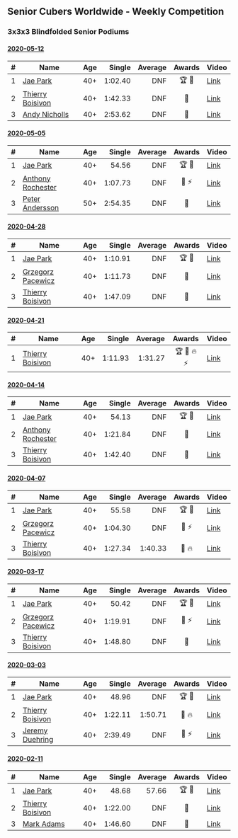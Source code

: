 ## Senior Cubers Worldwide - Weekly Competition
### 3x3x3 Blindfolded Senior Podiums
#### [2020-05-12](results/2020-05-12.md)

| # | Name | Age | Single | Average | Awards | Video |
| :--: | -- | :--: | --: | --: | :--: | -- |
| 1 | [Jae Park](../persons/jae_park.md) | 40+ | 1:02.40 | DNF | 🏆 🥇 | [Link](https://www.facebook.com/events/367340484222677/permalink/368871534069572/) |
| 2 | [Thierry Boisivon](../persons/thierry_boisivon.md) | 40+ | 1:42.33 | DNF | 🥈 | [Link](https://www.facebook.com/events/367340484222677/permalink/370888060534586/) |
| 3 | [Andy Nicholls](../persons/andy_nicholls.md) | 40+ | 2:53.62 | DNF | 🥉 | [Link](https://www.facebook.com/events/367340484222677/permalink/371002630523129/) |

#### [2020-05-05](results/2020-05-05.md)

| # | Name | Age | Single | Average | Awards | Video |
| :--: | -- | :--: | --: | --: | :--: | -- |
| 1 | [Jae Park](../persons/jae_park.md) | 40+ | 54.56 | DNF | 🏆 🥇 | [Link](https://www.facebook.com/events/2624652641189887/permalink/2627851630869988/) |
| 2 | [Anthony Rochester](../persons/anthony_rochester.md) | 40+ | 1:07.73 | DNF | 🥈 ⚡ | [Link](https://www.facebook.com/events/2624652641189887/permalink/2625346837787134/) |
| 3 | [Peter Andersson](../persons/peter_andersson.md) | 50+ | 2:54.35 | DNF | 🥉 | [Link](https://www.facebook.com/events/2624652641189887/permalink/2628335504154934/) |

#### [2020-04-28](results/2020-04-28.md)

| # | Name | Age | Single | Average | Awards | Video |
| :--: | -- | :--: | --: | --: | :--: | -- |
| 1 | [Jae Park](../persons/jae_park.md) | 40+ | 1:10.91 | DNF | 🏆 🥇 | [Link](https://www.facebook.com/events/534758690547855/permalink/534848220538902/) |
| 2 | [Grzegorz Pacewicz](../persons/grzegorz_pacewicz.md) | 40+ | 1:11.73 | DNF | 🥈 | [Link](https://www.facebook.com/events/534758690547855/permalink/537192693637788/) |
| 3 | [Thierry Boisivon](../persons/thierry_boisivon.md) | 40+ | 1:47.09 | DNF | 🥉 | [Link](https://www.facebook.com/events/534758690547855/permalink/536491417041249/) |

#### [2020-04-21](results/2020-04-21.md)

| # | Name | Age | Single | Average | Awards | Video |
| :--: | -- | :--: | --: | --: | :--: | -- |
| 1 | [Thierry Boisivon](../persons/thierry_boisivon.md) | 40+ | 1:11.93 | 1:31.27 | 🏆 🥇 🔥 ⚡ | [Link](https://www.facebook.com/events/1312095715657208/permalink/1316281738571939/) |

#### [2020-04-14](results/2020-04-14.md)

| # | Name | Age | Single | Average | Awards | Video |
| :--: | -- | :--: | --: | --: | :--: | -- |
| 1 | [Jae Park](../persons/jae_park.md) | 40+ | 54.13 | DNF | 🏆 🥇 | [Link](https://www.facebook.com/events/232067087873656/permalink/232495074497524/) |
| 2 | [Anthony Rochester](../persons/anthony_rochester.md) | 40+ | 1:21.84 | DNF | 🥈 | [Link](https://www.facebook.com/events/232067087873656/permalink/232111617869203/) |
| 3 | [Thierry Boisivon](../persons/thierry_boisivon.md) | 40+ | 1:42.40 | DNF | 🥉 | [Link](https://www.facebook.com/events/232067087873656/permalink/236104717469893/) |

#### [2020-04-07](results/2020-04-07.md)

| # | Name | Age | Single | Average | Awards | Video |
| :--: | -- | :--: | --: | --: | :--: | -- |
| 1 | [Jae Park](../persons/jae_park.md) | 40+ | 55.58 | DNF | 🏆 🥇 | [Link](https://www.facebook.com/events/258196271885699/permalink/259236678448325/) |
| 2 | [Grzegorz Pacewicz](../persons/grzegorz_pacewicz.md) | 40+ | 1:04.30 | DNF | 🥈 ⚡ | [Link](https://www.facebook.com/events/258196271885699/permalink/262125944826065/) |
| 3 | [Thierry Boisivon](../persons/thierry_boisivon.md) | 40+ | 1:27.34 | 1:40.33 | 🥉 🔥 | [Link](https://www.facebook.com/events/258196271885699/permalink/262052061500120/) |

#### [2020-03-17](results/2020-03-17.md)

| # | Name | Age | Single | Average | Awards | Video |
| :--: | -- | :--: | --: | --: | :--: | -- |
| 1 | [Jae Park](../persons/jae_park.md) | 40+ | 50.42 | DNF | 🏆 🥇 | [Link](https://www.facebook.com/events/616010612582835/permalink/617628172421079/) |
| 2 | [Grzegorz Pacewicz](../persons/grzegorz_pacewicz.md) | 40+ | 1:19.91 | DNF | 🥈 ⚡ | [Link](https://www.facebook.com/events/616010612582835/permalink/620248352159061/) |
| 3 | [Thierry Boisivon](../persons/thierry_boisivon.md) | 40+ | 1:48.80 | DNF | 🥉 | [Link](https://www.facebook.com/events/616010612582835/permalink/620334732150423/) |

#### [2020-03-03](results/2020-03-03.md)

| # | Name | Age | Single | Average | Awards | Video |
| :--: | -- | :--: | --: | --: | :--: | -- |
| 1 | [Jae Park](../persons/jae_park.md) | 40+ | 48.96 | DNF | 🏆 🥇 | [Link](https://www.facebook.com/events/186820176097844/permalink/188015709311624/) |
| 2 | [Thierry Boisivon](../persons/thierry_boisivon.md) | 40+ | 1:22.11 | 1:50.71 | 🥈 🔥 | [Link](https://www.facebook.com/events/186820176097844/permalink/188913179221877/) |
| 3 | [Jeremy Duehring](../persons/jeremy_duehring.md) | 40+ | 2:39.49 | DNF | 🥉 ⚡ | [Link](https://www.facebook.com/events/186820176097844/permalink/190947509018444/) |

#### [2020-02-11](results/2020-02-11.md)

| # | Name | Age | Single | Average | Awards | Video |
| :--: | -- | :--: | --: | --: | :--: | -- |
| 1 | [Jae Park](../persons/jae_park.md) | 40+ | 48.68 | 57.66 | 🏆 🥇 | [Link](https://www.facebook.com/events/173728187264773/permalink/173945660576359/) |
| 2 | [Thierry Boisivon](../persons/thierry_boisivon.md) | 40+ | 1:22.00 | DNF | 🥈 | [Link](https://www.facebook.com/events/173728187264773/permalink/178355273468731/) |
| 3 | [Mark Adams](../persons/mark_adams.md) | 40+ | 1:46.60 | DNF | 🥉 | [Link](https://www.facebook.com/events/173728187264773/permalink/176409236996668/) |


<!-- Global site tag (gtag.js) - Google Analytics -->
<script async src="https://www.googletagmanager.com/gtag/js?id=UA-86348435-3"></script>
<script>window.dataLayer = window.dataLayer || []; function gtag() {dataLayer.push(arguments);} gtag('js', new Date()); gtag('config', 'UA-86348435-3');</script>
